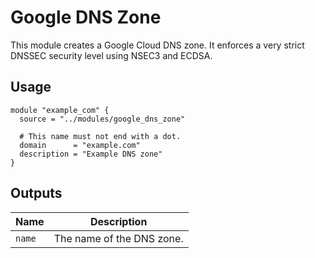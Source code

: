 # Google DNS Zone

This module creates a Google Cloud DNS zone. It enforces a very strict DNSSEC security level using NSEC3 and ECDSA.

## Usage

```hcl
module "example_com" {
  source = "../modules/google_dns_zone"

  # This name must not end with a dot.
  domain      = "example.com"
  description = "Example DNS zone"
}
```

## Outputs

| Name   | Description               |
| ------ | ------------------------- |
| `name` | The name of the DNS zone. |
